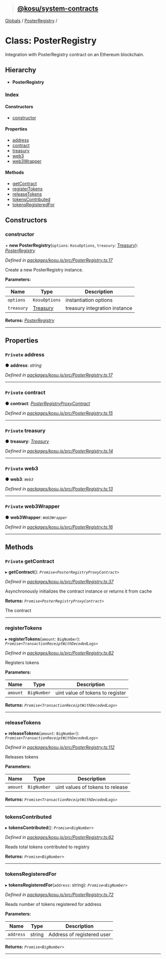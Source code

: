 > ## [@kosu/system-contracts](../README.md)

[Globals](../globals.md) / [PosterRegistry](posterregistry.md) /

# Class: PosterRegistry

Integration with PosterRegistry contract on an Ethereum blockchain.

## Hierarchy

* **PosterRegistry**

### Index

#### Constructors

* [constructor](posterregistry.md#constructor)

#### Properties

* [address](posterregistry.md#private-address)
* [contract](posterregistry.md#private-contract)
* [treasury](posterregistry.md#private-treasury)
* [web3](posterregistry.md#private-web3)
* [web3Wrapper](posterregistry.md#private-web3wrapper)

#### Methods

* [getContract](posterregistry.md#private-getcontract)
* [registerTokens](posterregistry.md#registertokens)
* [releaseTokens](posterregistry.md#releasetokens)
* [tokensContributed](posterregistry.md#tokenscontributed)
* [tokensRegisteredFor](posterregistry.md#tokensregisteredfor)

## Constructors

###  constructor

\+ **new PosterRegistry**(`options`: `KosuOptions`, `treasury`: [Treasury](treasury.md)): *[PosterRegistry](posterregistry.md)*

*Defined in [packages/kosu.js/src/PosterRegistry.ts:17](url)*

Create a new PosterRegistry instance.

**Parameters:**

Name | Type | Description |
------ | ------ | ------ |
`options` | `KosuOptions` | instantiation options |
`treasury` | [Treasury](treasury.md) | treasury integration instance  |

**Returns:** *[PosterRegistry](posterregistry.md)*

___

## Properties

### `Private` address

● **address**: *string*

*Defined in [packages/kosu.js/src/PosterRegistry.ts:17](url)*

___

### `Private` contract

● **contract**: *[PosterRegistryProxyContract](posterregistryproxycontract.md)*

*Defined in [packages/kosu.js/src/PosterRegistry.ts:15](url)*

___

### `Private` treasury

● **treasury**: *[Treasury](treasury.md)*

*Defined in [packages/kosu.js/src/PosterRegistry.ts:14](url)*

___

### `Private` web3

● **web3**: *`Web3`*

*Defined in [packages/kosu.js/src/PosterRegistry.ts:13](url)*

___

### `Private` web3Wrapper

● **web3Wrapper**: *`Web3Wrapper`*

*Defined in [packages/kosu.js/src/PosterRegistry.ts:16](url)*

___

## Methods

### `Private` getContract

▸ **getContract**(): *`Promise<PosterRegistryProxyContract>`*

*Defined in [packages/kosu.js/src/PosterRegistry.ts:37](url)*

Asynchronously initializes the contract instance or returns it from cache

**Returns:** *`Promise<PosterRegistryProxyContract>`*

The contract

___

###  registerTokens

▸ **registerTokens**(`amount`: `BigNumber`): *`Promise<TransactionReceiptWithDecodedLogs>`*

*Defined in [packages/kosu.js/src/PosterRegistry.ts:82](url)*

Registers tokens

**Parameters:**

Name | Type | Description |
------ | ------ | ------ |
`amount` | `BigNumber` | uint value of tokens to register  |

**Returns:** *`Promise<TransactionReceiptWithDecodedLogs>`*

___

###  releaseTokens

▸ **releaseTokens**(`amount`: `BigNumber`): *`Promise<TransactionReceiptWithDecodedLogs>`*

*Defined in [packages/kosu.js/src/PosterRegistry.ts:112](url)*

Releases tokens

**Parameters:**

Name | Type | Description |
------ | ------ | ------ |
`amount` | `BigNumber` | uint values of tokens to release  |

**Returns:** *`Promise<TransactionReceiptWithDecodedLogs>`*

___

###  tokensContributed

▸ **tokensContributed**(): *`Promise<BigNumber>`*

*Defined in [packages/kosu.js/src/PosterRegistry.ts:62](url)*

Reads total tokens contributed to registry

**Returns:** *`Promise<BigNumber>`*

___

###  tokensRegisteredFor

▸ **tokensRegisteredFor**(`address`: string): *`Promise<BigNumber>`*

*Defined in [packages/kosu.js/src/PosterRegistry.ts:72](url)*

Reads number of tokens registered for address

**Parameters:**

Name | Type | Description |
------ | ------ | ------ |
`address` | string | Address of registered user  |

**Returns:** *`Promise<BigNumber>`*

___